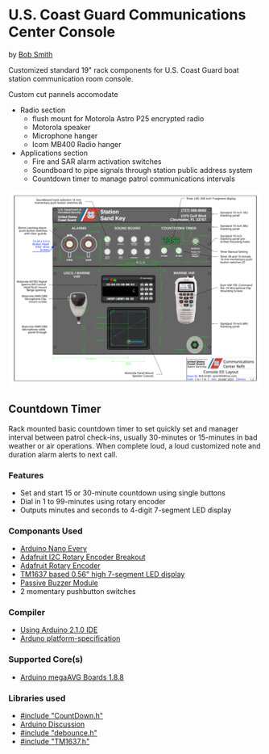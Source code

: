 # U.S. Coast Guard Communications Center Console

by [Bob Smith](https://github.com/bethanysciences/Communications_Console)

Customized standard 19" rack components for U.S. Coast Guard boat station communication room console.

Custom cut pannels accomodate
- Radio section
  - flush mount for Motorola Astro P25 encrypted radio
  - Motorola speaker
  - Microphone hanger
  - Icom MB400 Radio hanger
- Applications section
  - Fire and SAR alarm activation switches
  - Soundboard to pipe signals through station public address system
  - Countdown timer to manage patrol communications intervals

![Panel Image](_images/Comms_Console.svg)

## Countdown Timer

Rack mounted basic countdown timer to set quickly set and manager interval between patrol check-ins, usually 30-minutes or 15-minutes in bad weather or air operations. When complete loud, a loud customized note and duration alarm alerts to next call.

### Features

- Set and start 15 or 30-minute countdown using single buttons
- Dial in 1 to 99-minutes using rotary encoder
- Outputs minutes and seconds to 4-digit 7-segment LED display

### Componants Used

- [Arduino Nano Every](https://store-usa.arduino.cc/products/arduino-nano-every)
- [Adafruit I2C Rotary Encoder Breakout](https://www.adafruit.com/product/4991)
- [Adafruit Rotary Encoder](https://www.adafruit.com/product/377)
- [TM1637 based 0.56" high 7-segment LED display](https://www.amazon.com/diymore-Display-Digital-Decimal-Segment/dp/B07MCGDST2/ref=sr_1_6?crid=2KB0SJVDRC588&keywords=tm1637+led+display&qid=1687116410&sprefix=tm1637+led+display%2Caps%2C203&sr=8-6)
- [Passive Buzzer Module](https://www.amazon.com/RLECS-Passive-Arduino-Raspberry-Speaker/dp/B07XDPXH7K/ref=asc_df_B07XDPXH7K/?tag=hyprod-20&linkCode=df0&hvadid=632016782313&hvpos=&hvnetw=g&hvrand=3559400587378035192&hvpone=&hvptwo=&hvqmt=&hvdev=c&hvdvcmdl=&hvlocint=&hvlocphy=9012147&hvtargid=pla-1944578464961&psc=1)
- 2 momentary pushbutton switches

### Compiler

- [Using Arduino 2.1.0 IDE](https://github.com/arduino/arduino-ide)
- [Arduno platform-specification](https://arduino.github.io/arduino-cli/latest/platform-specification/)

### Supported Core(s)

- [Arduino megaAVG Boards 1.8.8](https://github.com/arduino/ArduinoCore-megaavr)

### Libraries used

- [#include "CountDown.h"](//https://github.com/RobTillaart/CountDown)
- [Arduino Discussion](//https://playground.arduino.cc/Main/CountDownTimer/)
- [#include "debounce.h"](//https://github.com/kimballa/button-debounce)
- [#include "TM1637.h"](//https://github.com/RobTillaart/TM1637)
